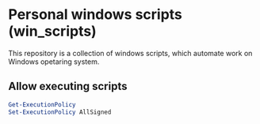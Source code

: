 # Personal windows scripts (win_scripts)
This repository is a collection of windows scripts, which automate work on Windows opetaring system. 

## Allow executing scripts
```powershell
Get-ExecutionPolicy
Set-ExecutionPolicy AllSigned
```